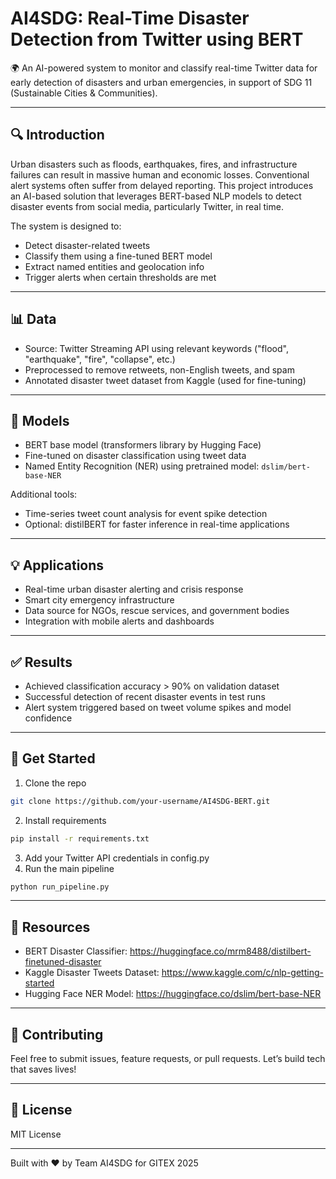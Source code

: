 # AI4SDG: Real-Time Disaster Detection from Twitter using BERT

🌍 An AI-powered system to monitor and classify real-time Twitter data for early detection of disasters and urban emergencies, in support of SDG 11 (Sustainable Cities & Communities).

---

## 🔍 Introduction
Urban disasters such as floods, earthquakes, fires, and infrastructure failures can result in massive human and economic losses. Conventional alert systems often suffer from delayed reporting. This project introduces an AI-based solution that leverages BERT-based NLP models to detect disaster events from social media, particularly Twitter, in real time. 

The system is designed to:
- Detect disaster-related tweets
- Classify them using a fine-tuned BERT model
- Extract named entities and geolocation info
- Trigger alerts when certain thresholds are met

---

## 📊 Data
- Source: Twitter Streaming API using relevant keywords ("flood", "earthquake", "fire", "collapse", etc.)
- Preprocessed to remove retweets, non-English tweets, and spam
- Annotated disaster tweet dataset from Kaggle (used for fine-tuning)

---

## 🤖 Models
- BERT base model (transformers library by Hugging Face)
- Fine-tuned on disaster classification using tweet data
- Named Entity Recognition (NER) using pretrained model: `dslim/bert-base-NER`

Additional tools:
- Time-series tweet count analysis for event spike detection
- Optional: distilBERT for faster inference in real-time applications

---

## 💡 Applications
- Real-time urban disaster alerting and crisis response
- Smart city emergency infrastructure
- Data source for NGOs, rescue services, and government bodies
- Integration with mobile alerts and dashboards

---

## ✅ Results
- Achieved classification accuracy > 90% on validation dataset
- Successful detection of recent disaster events in test runs
- Alert system triggered based on tweet volume spikes and model confidence

---

## 🚀 Get Started
1. Clone the repo
```bash
git clone https://github.com/your-username/AI4SDG-BERT.git
```
2. Install requirements
```bash
pip install -r requirements.txt
```
3. Add your Twitter API credentials in config.py
4. Run the main pipeline
```bash
python run_pipeline.py
```

---

## 📎 Resources
- BERT Disaster Classifier: https://huggingface.co/mrm8488/distilbert-finetuned-disaster
- Kaggle Disaster Tweets Dataset: https://www.kaggle.com/c/nlp-getting-started
- Hugging Face NER Model: https://huggingface.co/dslim/bert-base-NER

---

## 🤝 Contributing
Feel free to submit issues, feature requests, or pull requests. Let’s build tech that saves lives!

---

## 📄 License
MIT License

---

Built with ❤️ by Team AI4SDG for GITEX 2025
